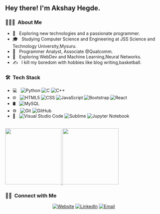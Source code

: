 <h2> Hey there! I'm Akshay Hegde.</h2>

<h3> 👨🏻‍💻 &nbsp;About Me </h3>

- 🤔 &nbsp; Exploring new technologies and a passionate programmer.
- 🎓 &nbsp; Studying Computer Science and Engineering at JSS Science and Technology University,Mysuru.
- 💼 &nbsp; Programmer Analyst, Associate @Qualcomm.
- 🌱 &nbsp; Exploring WebDev and Machine Learning,Neural Networks.
- ✍️ &nbsp; I kill my boredom with hobbies like blog writing,basketball.

<h3> 🛠 &nbsp;Tech Stack</h3>

- 💻 &nbsp;
  ![Python](https://img.shields.io/badge/-Python-333333?style=flat&logo=python)
  ![C](https://img.shields.io/badge/-C-333333?style=flat&logo=C&logoColor=007396)
  ![C++](https://img.shields.io/badge/-C++-333333?style=flat&logo=C%2B%2B&logoColor=00599C)
- 🌐 &nbsp;
  ![HTML5](https://img.shields.io/badge/-HTML5-333333?style=flat&logo=HTML5)
  ![CSS](https://img.shields.io/badge/-CSS-333333?style=flat&logo=CSS3&logoColor=1572B6)
  ![JavaScript](https://img.shields.io/badge/-JavaScript-333333?style=flat&logo=javascript)
  ![Bootstrap](https://img.shields.io/badge/-Bootstrap-333333?style=flat&logo=bootstrap&logoColor=563D7C)
  ![React](https://img.shields.io/badge/-React-333333?style=flat&logo=react)
- 🛢 &nbsp;
  ![MySQL](https://img.shields.io/badge/-MySQL-333333?style=flat&logo=mysql)
- ⚙️ &nbsp;
  ![Git](https://img.shields.io/badge/-Git-333333?style=flat&logo=git)
  ![GitHub](https://img.shields.io/badge/-GitHub-333333?style=flat&logo=github)
- 🔧 &nbsp;
  ![Visual Studio Code](https://img.shields.io/badge/-Visual%20Studio%20Code-333333?style=flat&logo=visual-studio-code&logoColor=007ACC)
  ![Sublime](https://img.shields.io/badge/-Sublime-333333?style=flat&logo=sublimeText)
  ![Jupyter Notebook](https://img.shields.io/badge/-Jupyter-333333?style=flat&logo=jupyter-notebook&logoColor=2C2255)


<br/>

<a href="https://github.com/akshay4570">
  <img height="180em" src="https://github-readme-stats.vercel.app/api?username=akshay4570&theme=buefy&show_icons=true" />
  <img height="180em" src="https://github-readme-stats.vercel.app/api/top-langs/?username=akshay4570&theme=buefy&layout=compact" />
</a>

<br/>

<h3> 🤝🏻 &nbsp;Connect with Me </h3>

<p align="center">
<a href="https://medium.com/@akshay4570"><img alt="Website" src="https://img.shields.io/badge/Website-https://medium.com/@akshay4570.com-blue?style=flat-square&logo=google-chrome"></a>
<a href="https://www.linkedin.com/in/akshay-hegde-779a41183/"><img alt="LinkedIn" src="https://img.shields.io/badge/LinkedIn-Akshay%20S%20Hegde-blue?style=flat-square&logo=linkedin"></a>
<a href="mailto:akshay4570@gmail.com"><img alt="Email" src="https://img.shields.io/badge/Email-akshay4570@gmail.com-blue?style=flat-square&logo=gmail"></a>
</p>
